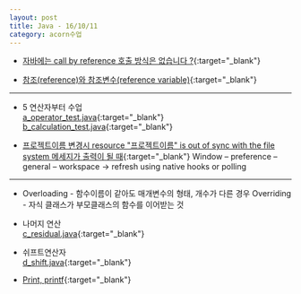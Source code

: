 ```yaml
---
layout: post
title: Java - 16/10/11
category: acorn수업
---
```


- [자바에는 call by reference 호출 방식은 없습니다 ?](http://okky.kr/article/32431){:target="_blank"}  

- [참조(reference)와 참조변수(reference variable)](http://dohe2014.tistory.com/entry/%EC%B0%B8%EC%A1%B0reference%EC%99%80-%EC%B0%B8%EC%A1%B0%EB%B3%80%EC%88%98reference-variable){:target="_blank"}  

---

- 5 연산자부터 수업  
[a_operator_test.java](https://github.com/jongwoo315/acorn_bigdata/blob/master/2017-04-15-acorn_day2_161011.md/a_operator_test.java){:target="_blank"}  
[b_calculation_test.java](https://github.com/jongwoo315/acorn_bigdata/blob/master/2017-04-15-acorn_day2_161011.md/b_calculation_test.java){:target="_blank"}
 
- [프로젝트이름 변경시 resource "프로젝트이름" is out of sync with the file system 메세지가 출력이 될 때](http://stackoverflow.com/questions/4343735/avoiding-resource-is-out-of-sync-with-the-filesystem){:target="_blank"}
Window – preference – general – workspace -> refresh using native hooks or polling  

---

- Overloading - 함수이름이 같아도 매개변수의 형태, 개수가 다른 경우 
Overriding - 자식 클래스가 부모클래스의 함수를 이어받는 것 
 
- 나머지 연산  
[c_residual.java](https://github.com/jongwoo315/acorn_bigdata/blob/master/2017-04-15-acorn_day2_161011.md/c_residual.java){:target="_blank"}
 
- 쉬프트연산자  
[d_shift.java](https://github.com/jongwoo315/acorn_bigdata/blob/master/2017-04-15-acorn_day2_161011.md/d_shift.java){:target="_blank"}
  
- [Print, printf](http://everyflower.tistory.com/37){:target="_blank"}

